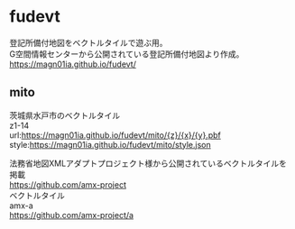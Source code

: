 # fudevt
登記所備付地図をベクトルタイルで遊ぶ用。  
G空間情報センターから公開されている登記所備付地図より作成。  
https://magn01ia.github.io/fudevt/  

## mito  
茨城県水戸市のベクトルタイル  
z1-14  
url:https://magn01ia.github.io/fudevt/mito/{z}/{x}/{y}.pbf  
style:https://magn01ia.github.io/fudevt/mito/style.json  

法務省地図XMLアダプトプロジェクト様から公開されているベクトルタイルを掲載  
https://github.com/amx-project  
ベクトルタイル  
amx-a  
https://github.com/amx-project/a
